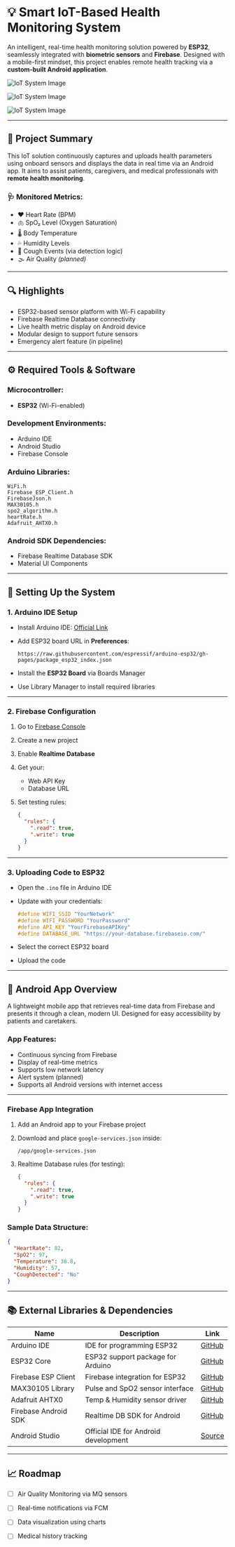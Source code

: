 # 💡 Smart IoT-Based Health Monitoring System

An intelligent, real-time health monitoring solution powered by **ESP32**, seamlessly integrated with **biometric sensors** and **Firebase**. Designed with a mobile-first mindset, this project enables remote health tracking via a **custom-built Android application**.

![IoT System Image](https://raw.githubusercontent.com/Ilmaa2003/Smart-IoT-Based-Health-Monitoring-System/main/Images/01.jpg)

![IoT System Image](https://raw.githubusercontent.com/Ilmaa2003/Smart-IoT-Based-Health-Monitoring-System/main/Images/02.jpg)

![IoT System Image](https://raw.githubusercontent.com/Ilmaa2003/Smart-IoT-Based-Health-Monitoring-System/main/Images/03.jpg)

---

## 🧠 Project Summary

This IoT solution continuously captures and uploads health parameters using onboard sensors and displays the data in real time via an Android app. It aims to assist patients, caregivers, and medical professionals with **remote health monitoring**.

### 🩺 Monitored Metrics:

* ❤️ Heart Rate (BPM)
* 🫁 SpO₂ Level (Oxygen Saturation)
* 🌡️ Body Temperature
* 💦 Humidity Levels
* 🤧 Cough Events (via detection logic)
* 🌫️ Air Quality *(planned)*

---

## 🔍 Highlights

* ESP32-based sensor platform with Wi-Fi capability
* Firebase Realtime Database connectivity
* Live health metric display on Android device
* Modular design to support future sensors
* Emergency alert feature (in pipeline)

---

## ⚙️ Required Tools & Software

### Microcontroller:

* **ESP32** (Wi-Fi-enabled)

### Development Environments:

* Arduino IDE
* Android Studio
* Firebase Console

### Arduino Libraries:

```plaintext
WiFi.h
Firebase_ESP_Client.h
FirebaseJson.h
MAX30105.h
spo2_algorithm.h
heartRate.h
Adafruit_AHTX0.h
```

### Android SDK Dependencies:

* Firebase Realtime Database SDK
* Material UI Components

---

## 🚀 Setting Up the System

### 1. Arduino IDE Setup

* Install Arduino IDE: [Official Link](https://www.arduino.cc/en/software)
* Add ESP32 board URL in **Preferences**:

  ```
  https://raw.githubusercontent.com/espressif/arduino-esp32/gh-pages/package_esp32_index.json
  ```
* Install the **ESP32 Board** via Boards Manager
* Use Library Manager to install required libraries

---

### 2. Firebase Configuration

1. Go to [Firebase Console](https://console.firebase.google.com/)
2. Create a new project
3. Enable **Realtime Database**
4. Get your:

   * Web API Key
   * Database URL
5. Set testing rules:

   ```json
   {
     "rules": {
       ".read": true,
       ".write": true
     }
   }
   ```

---

### 3. Uploading Code to ESP32

* Open the `.ino` file in Arduino IDE
* Update with your credentials:

  ```cpp
  #define WIFI_SSID "YourNetwork"
  #define WIFI_PASSWORD "YourPassword"
  #define API_KEY "YourFirebaseAPIKey"
  #define DATABASE_URL "https://your-database.firebaseio.com/"
  ```
* Select the correct ESP32 board
* Upload the code

---

## 📱 Android App Overview

A lightweight mobile app that retrieves real-time data from Firebase and presents it through a clean, modern UI. Designed for easy accessibility by patients and caretakers.

### App Features:

* Continuous syncing from Firebase
* Display of real-time metrics
* Supports low network latency
* Alert system (planned)
* Supports all Android versions with internet access

---

### Firebase App Integration

1. Add an Android app to your Firebase project
2. Download and place `google-services.json` inside:

   ```
   /app/google-services.json
   ```
3. Realtime Database rules (for testing):

   ```json
   {
     "rules": {
       ".read": true,
       ".write": true
     }
   }
   ```

### Sample Data Structure:

```json
{
  "HeartRate": 82,
  "SpO2": 97,
  "Temperature": 36.8,
  "Humidity": 57,
  "CoughDetected": "No"
}
```

---

## 📚 External Libraries & Dependencies

| Name                 | Description                          | Link                                                                  |
| -------------------- | ------------------------------------ | --------------------------------------------------------------------- |
| Arduino IDE          | IDE for programming ESP32            | [GitHub](https://github.com/arduino/Arduino)                          |
| ESP32 Core           | ESP32 support package for Arduino    | [GitHub](https://github.com/espressif/arduino-esp32)                  |
| Firebase ESP Client  | Firebase integration for ESP32       | [GitHub](https://github.com/mobizt/Firebase-ESP-Client)               |
| MAX30105 Library     | Pulse and SpO2 sensor interface      | [GitHub](https://github.com/sparkfun/SparkFun_MAX3010_Sensor_Library) |
| Adafruit AHTX0       | Temp & Humidity sensor driver        | [GitHub](https://github.com/adafruit/Adafruit_AHTX0)                  |
| Firebase Android SDK | Realtime DB SDK for Android          | [GitHub](https://github.com/firebase/firebase-android-sdk)            |
| Android Studio       | Official IDE for Android development | [Source](https://android.googlesource.com/platform/tools/studio/)     |

---

## 📈 Roadmap

* [ ] Air Quality Monitoring via MQ sensors
* [ ] Real-time notifications via FCM
* [ ] Data visualization using charts
* [ ] Medical history tracking

